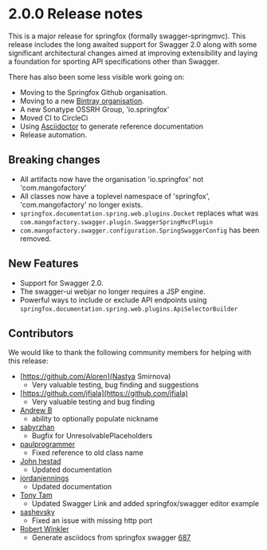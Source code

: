 # 2.0.0 Release notes
This is a major release for springfox (formally swagger-springmvc). This release includes the long awaited support for Swagger 2.0 along 
with some significant architectural changes aimed at improving extensibility and laying a foundation for sporting API 
specifications other than Swagger.
 
There has also been some less visible work going on:
- Moving to the Springfox Github organisation.
- Moving to a new [Bintray organisation](https://bintray.com/springfox/).
- A new Sonatype OSSRH Group, 'io.springfox'
- Moved CI to CircleCi
- Using [Asciidoctor](http://asciidoctor.org/) to generate reference documentation
- Release automation.

## Breaking changes
- All artifacts now have the organisation 'io.springfox' not 'com.mangofactory' 
- All classes now have a toplevel namespace of 'springfox', 'com.mangofactory' no longer exists.
- `springfox.documentation.spring.web.plugins.Docket` replaces what was `com.mangofactory.swagger.plugin.SwaggerSpringMvcPlugin`
- `com.mangofactory.swagger.configuration.SpringSwaggerConfig` has been removed.

## New Features
- Support for Swagger 2.0.
- The swagger-ui webjar no longer requires a JSP engine.
- Powerful ways to include or exclude API endpoints using `springfox.documentation.spring.web.plugins.ApiSelectorBuilder` 

## Contributors
We would like to thank the following community members for helping with this release:
- [https://github.com/Aloren](Nastya Smirnova)
    -  Very valuable testing, bug finding and suggestions 
- [https://github.com/jfiala](https://github.com/jfiala)
    - Very valuable testing and bug finding 
- [Andrew B](https://github.com/who)
    - ability to optionally populate nickname
- [sabyrzhan](https://github.com/sabyrzhan)
    - Bugfix for UnresolvablePlaceholders
- [paulprogrammer](https://github.com/paulprogrammer)
    - Fixed reference to old class name
- [John hestad](https://github.com/hestad)
    - Updated documentation
- [jordanjennings](https://github.com/jordanjennings)
    - Updated documentation
- [Tony Tam](https://github.com/fehguy)
    - Updated Swagger Link and added springfox/swagger editor example
- [sashevsky](https://github.com/sashevsky)
    - Fixed an issue with missing http port
- [Robert Winkler](https://github.com/RobWin)
   - Generate asciidocs from springfox swagger [687](https://github.com/springfox/springfox/pull/687)